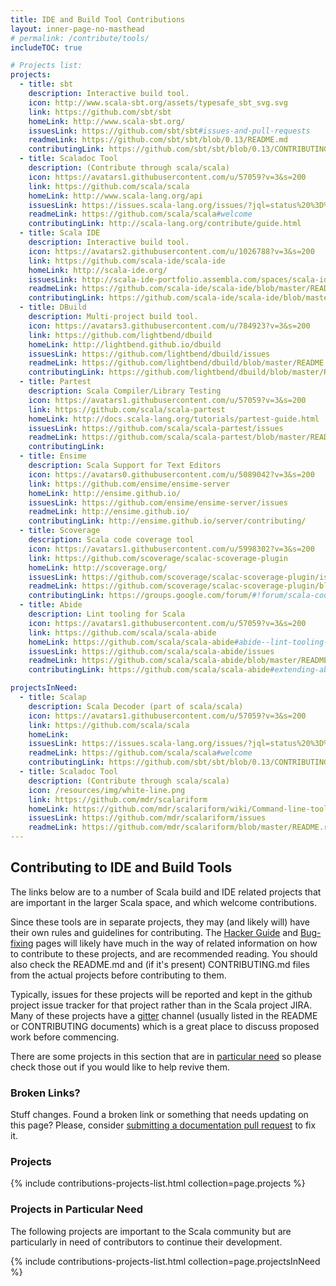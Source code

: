 ```yaml
---
title: IDE and Build Tool Contributions
layout: inner-page-no-masthead
# permalink: /contribute/tools/
includeTOC: true

# Projects list:
projects:
  - title: sbt
    description: Interactive build tool.
    icon: http://www.scala-sbt.org/assets/typesafe_sbt_svg.svg
    link: https://github.com/sbt/sbt
    homeLink: http://www.scala-sbt.org/
    issuesLink: https://github.com/sbt/sbt#issues-and-pull-requests
    readmeLink: https://github.com/sbt/sbt/blob/0.13/README.md
    contributingLink: https://github.com/sbt/sbt/blob/0.13/CONTRIBUTING.md
  - title: Scaladoc Tool
    description: (Contribute through scala/scala)
    icon: https://avatars1.githubusercontent.com/u/57059?v=3&s=200
    link: https://github.com/scala/scala
    homeLink: http://www.scala-lang.org/api
    issuesLink: https://issues.scala-lang.org/issues/?jql=status%20%3D%20Open%20AND%20component%20%3D%20%22Scaladoc%20Tool%22
    readmeLink: https://github.com/scala/scala#welcome
    contributingLink: http://scala-lang.org/contribute/guide.html
  - title: Scala IDE
    description: Interactive build tool.
    icon: https://avatars2.githubusercontent.com/u/1026788?v=3&s=200
    link: https://github.com/scala-ide/scala-ide
    homeLink: http://scala-ide.org/
    issuesLink: http://scala-ide-portfolio.assembla.com/spaces/scala-ide/support/tickets
    readmeLink: https://github.com/scala-ide/scala-ide/blob/master/README.md
    contributingLink: https://github.com/scala-ide/scala-ide/blob/master/CONTRIBUTING.md
  - title: DBuild
    description: Multi-project build tool.
    icon: https://avatars3.githubusercontent.com/u/784923?v=3&s=200
    link: https://github.com/lightbend/dbuild
    homeLink: http://lightbend.github.io/dbuild
    issuesLink: https://github.com/lightbend/dbuild/issues
    readmeLink: https://github.com/lightbend/dbuild/blob/master/README.md
    contributingLink: https://github.com/lightbend/dbuild/blob/master/README.md#get-involved
  - title: Partest
    description: Scala Compiler/Library Testing
    icon: https://avatars1.githubusercontent.com/u/57059?v=3&s=200
    link: https://github.com/scala/scala-partest
    homeLink: http://docs.scala-lang.org/tutorials/partest-guide.html
    issuesLink: https://github.com/scala/scala-partest/issues
    readmeLink: https://github.com/scala/scala-partest/blob/master/README.md
    contributingLink:
  - title: Ensime
    description: Scala Support for Text Editors
    icon: https://avatars0.githubusercontent.com/u/5089042?v=3&s=200
    link: https://github.com/ensime/ensime-server
    homeLink: http://ensime.github.io/
    issuesLink: https://github.com/ensime/ensime-server/issues
    readmeLink: http://ensime.github.io/
    contributingLink: http://ensime.github.io/server/contributing/
  - title: Scoverage
    description: Scala code coverage tool
    icon: https://avatars1.githubusercontent.com/u/5998302?v=3&s=200
    link: https://github.com/scoverage/scalac-scoverage-plugin
    homeLink: http://scoverage.org/
    issuesLink: https://github.com/scoverage/scalac-scoverage-plugin/issues
    readmeLink: https://github.com/scoverage/scalac-scoverage-plugin/blob/master/README.md
    contributingLink: https://groups.google.com/forum/#!forum/scala-code-coverage-tool
  - title: Abide
    description: Lint tooling for Scala
    icon: https://avatars1.githubusercontent.com/u/57059?v=3&s=200
    link: https://github.com/scala/scala-abide
    homeLink: https://github.com/scala/scala-abide#abide--lint-tooling-for-scala
    issuesLink: https://github.com/scala/scala-abide/issues
    readmeLink: https://github.com/scala/scala-abide/blob/master/README.md
    contributingLink: https://github.com/scala/scala-abide#extending-abide  

projectsInNeed:
  - title: Scalap
    description: Scala Decoder (part of scala/scala)
    icon: https://avatars1.githubusercontent.com/u/57059?v=3&s=200
    link: https://github.com/scala/scala
    homeLink:
    issuesLink: https://issues.scala-lang.org/issues/?jql=status%20%3D%20Open%20AND%20text%20~%20%22scalap%22
    readmeLink: https://github.com/scala/scala#welcome
    contributingLink: https://github.com/sbt/sbt/blob/0.13/CONTRIBUTING.md
  - title: Scaladoc Tool
    description: (Contribute through scala/scala)
    icon: /resources/img/white-line.png
    link: https://github.com/mdr/scalariform
    homeLink: https://github.com/mdr/scalariform/wiki/Command-line-tool
    issuesLink: https://github.com/mdr/scalariform/issues
    readmeLink: https://github.com/mdr/scalariform/blob/master/README.rst
---
```

## Contributing to IDE and Build Tools

The links below are to a number of Scala build and IDE related projects that are important in the larger Scala space, and which welcome contributions.

Since these tools are in separate projects, they may (and likely will) have their own rules and guidelines for contributing. The [Hacker Guide](/contribute/hacker-guide/) and [Bug-fixing](/contribute/guide/) pages will likely have much in the way of related information on how to contribute to these projects, and are recommended reading. You should also check the README.md and (if it's present) CONTRIBUTING.md files from the actual projects before contributing to them.

Typically, issues for these projects will be reported and kept in the github project issue tracker for that project rather than in the Scala project JIRA.
Many of these projects have a <a href="https://gitter.im">gitter</a> channel (usually listed in the README or CONTRIBUTING documents) which is a great place to discuss proposed work before commencing.

There are some projects in this section that are in
[particular need](#projects-in-particular-need) so please check those out
if you would like to help revive them.

### Broken Links?

Stuff changes. Found a broken link or something that needs updating on this page? Please, consider [submitting a documentation pull request](/contribute/documentation/#updating-scala-langorg) to fix it.

### Projects

{% include contributions-projects-list.html collection=page.projects %}

### Projects in Particular Need

The following projects are important to the Scala community but are particularly in need of contributors to continue their development.

{% include contributions-projects-list.html collection=page.projectsInNeed %}
